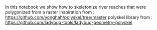 In this notebook we show how to skeletonize river reaches that were polygonized from a raster
Inspiration from : https://github.com/yonghah/polyskel/tree/master
polyskel library from : https://github.com/ladybug-tools/ladybug-geometry-polyskel